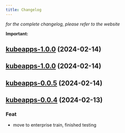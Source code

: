 ```yaml
---
title: Changelog
---
```



*for the complete changelog, please refer to the website*

**Important:**







































## [kubeapps-1.0.0](https://github.com/truecharts/charts/compare/kubeapps-0.0.5...kubeapps-1.0.0) (2024-02-14)


## [kubeapps-1.0.0](https://github.com/truecharts/charts/compare/kubeapps-0.0.5...kubeapps-1.0.0) (2024-02-14)


## [kubeapps-0.0.5](https://github.com/truecharts/charts/compare/kubeapps-0.0.4...kubeapps-0.0.5) (2024-02-14)


## [kubeapps-0.0.4](https://github.com/truecharts/charts/compare/kubeapps-0.0.3...kubeapps-0.0.4) (2024-02-13)

### Feat



- move to enterprise train, finished testing